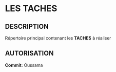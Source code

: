 # LES TACHES

## DESCRIPTION
  Répertoire principal contenant les **TACHES** à réaliser
  
## AUTORISATION
**Commit:** Oussama
